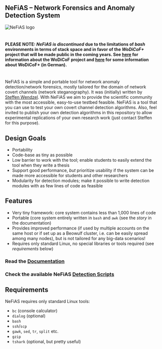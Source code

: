 ## NeFiAS – Network Forensics and Anomaly Detection System

<img src="https://github.com/cdpxe/nefias/raw/master/documentation/logo/nefias_logo.png" title="NeFiAS logo" />

#

#### PLEASE NOTE: _NeFiAS is discontinued_ due to the limitations of *bash* environments in terms of stack space and in favor of the *WoDiCoF+* project that will be made public in the coming years. See [here](https://lib.jucs.org/article/23219) for information about the WoDiCoF project and [here](https://empower-rlp.de/portfoliodetails-empower-projekte-cyber-security/worms-distributed-covert-channel-detection-framework-plus) for some information about WoDiCoF+ (in German).

#

NeFiAS is a simple and portable tool for network anomaly detection/network forensics, mostly tailored for the domain of network covert channels (network steganography). It was (initially) written by [Steffen Wendzel](https://www.wendzel.de). With NeFiAS we aim to provide the scientific community with the most accessible, easy-to-use testbed feasible. NeFiAS is a tool that you can use to test your own covert channel detection algorithms. Also, feel invited to publish your own detection algorithms in this repository to allow experimental replications of your own research work (just contact Steffen for this purpose).

## Design Goals

- Portability
- Code-base as tiny as possible
- Low barrier to work with the tool; enable students to easily extend the tool when they write a thesis
- Support good performance, *but* prioritize usability if the system can be made more accessible for students and other researchers
- Modularity for detection modules; make it possible to write detection modules with as few lines of code as feasible

## Features

- Very tiny framework: core system contains less than 1,000 lines of code
- Portable (core system entirely written in `bash` and `awk` (see the *story* in the documentation)
- Provides improved performance (if used by multiple accounts on the same host or if set up as a Beowulf cluster, i.e. can be easily spread among many nodes), but is not tailored for any big-data scenarios!
- Requires only standard Linux, no special libraries or tools required (see *requirements* below)

### Read the [Documentation](https://github.com/cdpxe/nefias/blob/master/documentation/README.md)

### Check the available NeFiAS [Detection Scripts](https://github.com/cdpxe/nefias/blob/master/scripts/README.md)

## Requirements

NeFiAS requires only standard Linux tools:

- `bc` (console calculator)
- `dialog` (optional)
- `bash`
- `ssh`/`scp`
- `gawk`, `sed`, `tr`, `split` etc.
- `gzip`
- `tshark` (optional, but pretty useful)
